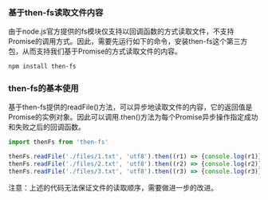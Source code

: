 ### 基于then-fs读取文件内容
由于node.js官方提供的fs模块仅支持以回调函数的方式读取文件，不支持Promise的调用方式。因此，需要先运行如下的命令，安装then-fs这个第三方包，从而支持我们基于Promise的方式读取文件的内容。
```bash
npm install then-fs
```
### then-fs的基本使用
基于then-fs提供的readFile()方法，可以异步地读取文件的内容，它的返回值是Promise的实例对象。因此可以调用.then()方法为每个Promise异步操作指定成功和失败之后的回调函数。
```javascript
import thenFs from 'then-fs'

thenFs.readFile('./files/1.txt', 'utf8').then((r1) => {console.log(r1)})
thenFs.readFile('./files/2.txt', 'utf8').then((r2) => {console.log(r2)})
thenFs.readFile('./files/3.txt', 'utf8').then((r3) => {console.log(r3)})
```

注意：上述的代码无法保证文件的读取顺序，需要做进一步的改进。